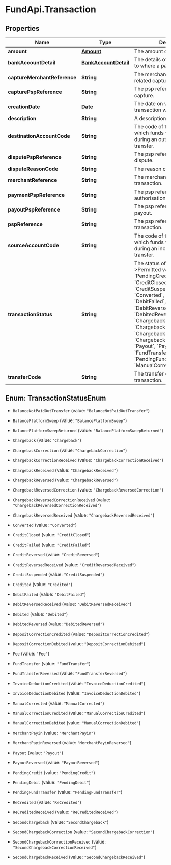# FundApi.Transaction

## Properties

Name | Type | Description | Notes
------------ | ------------- | ------------- | -------------
**amount** | [**Amount**](Amount.md) | The amount of the transaction. | [optional] 
**bankAccountDetail** | [**BankAccountDetail**](BankAccountDetail.md) | The details of the bank account to where a payout was made. | [optional] 
**captureMerchantReference** | **String** | The merchant reference of a related capture. | [optional] 
**capturePspReference** | **String** | The psp reference of a related capture. | [optional] 
**creationDate** | **Date** | The date on which the transaction was performed. | [optional] 
**description** | **String** | A description of the transaction. | [optional] 
**destinationAccountCode** | **String** | The code of the account to which funds were credited during an outgoing fund transfer. | [optional] 
**disputePspReference** | **String** | The psp reference of the related dispute. | [optional] 
**disputeReasonCode** | **String** | The reason code of a dispute. | [optional] 
**merchantReference** | **String** | The merchant reference of a transaction. | [optional] 
**paymentPspReference** | **String** | The psp reference of the related authorisation or transfer. | [optional] 
**payoutPspReference** | **String** | The psp reference of the related payout. | [optional] 
**pspReference** | **String** | The psp reference of a transaction. | [optional] 
**sourceAccountCode** | **String** | The code of the account from which funds were debited during an incoming fund transfer. | [optional] 
**transactionStatus** | **String** | The status of the transaction. &gt;Permitted values: &#x60;PendingCredit&#x60;, &#x60;CreditFailed&#x60;, &#x60;CreditClosed&#x60;, &#x60;CreditSuspended&#x60;, &#x60;Credited&#x60;, &#x60;Converted&#x60;, &#x60;PendingDebit&#x60;, &#x60;DebitFailed&#x60;, &#x60;Debited&#x60;, &#x60;DebitReversedReceived&#x60;, &#x60;DebitedReversed&#x60;, &#x60;ChargebackReceived&#x60;, &#x60;Chargeback&#x60;, &#x60;ChargebackReversedReceived&#x60;, &#x60;ChargebackReversed&#x60;, &#x60;Payout&#x60;, &#x60;PayoutReversed&#x60;, &#x60;FundTransfer&#x60;, &#x60;PendingFundTransfer&#x60;, &#x60;ManualCorrected&#x60;. | [optional] 
**transferCode** | **String** | The transfer code of the transaction. | [optional] 



## Enum: TransactionStatusEnum


* `BalanceNotPaidOutTransfer` (value: `"BalanceNotPaidOutTransfer"`)

* `BalancePlatformSweep` (value: `"BalancePlatformSweep"`)

* `BalancePlatformSweepReturned` (value: `"BalancePlatformSweepReturned"`)

* `Chargeback` (value: `"Chargeback"`)

* `ChargebackCorrection` (value: `"ChargebackCorrection"`)

* `ChargebackCorrectionReceived` (value: `"ChargebackCorrectionReceived"`)

* `ChargebackReceived` (value: `"ChargebackReceived"`)

* `ChargebackReversed` (value: `"ChargebackReversed"`)

* `ChargebackReversedCorrection` (value: `"ChargebackReversedCorrection"`)

* `ChargebackReversedCorrectionReceived` (value: `"ChargebackReversedCorrectionReceived"`)

* `ChargebackReversedReceived` (value: `"ChargebackReversedReceived"`)

* `Converted` (value: `"Converted"`)

* `CreditClosed` (value: `"CreditClosed"`)

* `CreditFailed` (value: `"CreditFailed"`)

* `CreditReversed` (value: `"CreditReversed"`)

* `CreditReversedReceived` (value: `"CreditReversedReceived"`)

* `CreditSuspended` (value: `"CreditSuspended"`)

* `Credited` (value: `"Credited"`)

* `DebitFailed` (value: `"DebitFailed"`)

* `DebitReversedReceived` (value: `"DebitReversedReceived"`)

* `Debited` (value: `"Debited"`)

* `DebitedReversed` (value: `"DebitedReversed"`)

* `DepositCorrectionCredited` (value: `"DepositCorrectionCredited"`)

* `DepositCorrectionDebited` (value: `"DepositCorrectionDebited"`)

* `Fee` (value: `"Fee"`)

* `FundTransfer` (value: `"FundTransfer"`)

* `FundTransferReversed` (value: `"FundTransferReversed"`)

* `InvoiceDeductionCredited` (value: `"InvoiceDeductionCredited"`)

* `InvoiceDeductionDebited` (value: `"InvoiceDeductionDebited"`)

* `ManualCorrected` (value: `"ManualCorrected"`)

* `ManualCorrectionCredited` (value: `"ManualCorrectionCredited"`)

* `ManualCorrectionDebited` (value: `"ManualCorrectionDebited"`)

* `MerchantPayin` (value: `"MerchantPayin"`)

* `MerchantPayinReversed` (value: `"MerchantPayinReversed"`)

* `Payout` (value: `"Payout"`)

* `PayoutReversed` (value: `"PayoutReversed"`)

* `PendingCredit` (value: `"PendingCredit"`)

* `PendingDebit` (value: `"PendingDebit"`)

* `PendingFundTransfer` (value: `"PendingFundTransfer"`)

* `ReCredited` (value: `"ReCredited"`)

* `ReCreditedReceived` (value: `"ReCreditedReceived"`)

* `SecondChargeback` (value: `"SecondChargeback"`)

* `SecondChargebackCorrection` (value: `"SecondChargebackCorrection"`)

* `SecondChargebackCorrectionReceived` (value: `"SecondChargebackCorrectionReceived"`)

* `SecondChargebackReceived` (value: `"SecondChargebackReceived"`)




